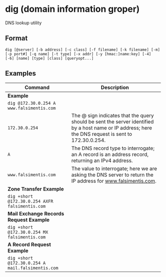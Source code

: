 # dig (domain information groper)

DNS lookup utility

## Format

`dig [@server] [-b address] [-c class] [-f filename] [-k filename] [-m] [-p port#] [-q name] [-t type] [-x addr] [-y [hmac:]name:key] [-4] [-6] [name] [type] [class] [queryopt...]`

## Examples

| **Command**   | **Description**   |
| --------------|-------------------|
| **Example** |
| `dig @172.30.0.254 A www.falsimentis.com` |
| `172.30.0.254` | The @ sign indicates that the query should be sent the server identified by a host name or IP address; here the DNS request is sent to 172.30.0.254. |
| `A` | The DNS record type to interrogate; an A record is an address record, returning an IPv4 address. |
| `www.falsimentis.com` | The value to interrogate; here we are asking the DNS server to return the IP address for www.falsimentis.com. |
|**Zone Transfer Example**|
| `dig +short @172.30.0.254 AXFR falsimentis.com` |
|**Mail Exchange Records Request Example**|
|`dig +short @172.30.0.254 MX falsimentis.com`|
| **A Record Request Example** |
|`dig +short @172.30.0.254 A mail.falsimentis.com`|

